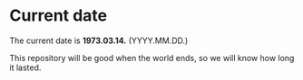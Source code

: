 # Current date

The current date is **1973.03.14.** (YYYY.MM.DD.)

This repository will be good when the world ends, so we will know how long it lasted.